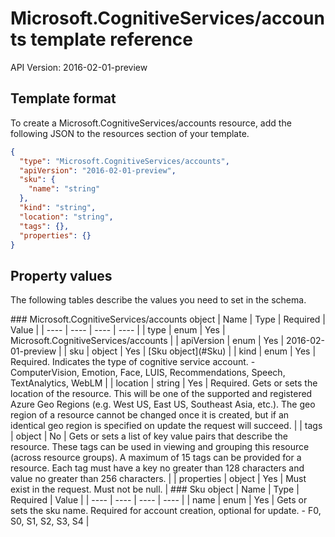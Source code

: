 # Microsoft.CognitiveServices/accounts template reference
API Version: 2016-02-01-preview
## Template format

To create a Microsoft.CognitiveServices/accounts resource, add the following JSON to the resources section of your template.

```json
{
  "type": "Microsoft.CognitiveServices/accounts",
  "apiVersion": "2016-02-01-preview",
  "sku": {
    "name": "string"
  },
  "kind": "string",
  "location": "string",
  "tags": {},
  "properties": {}
}
```
## Property values

The following tables describe the values you need to set in the schema.

<a id="Microsoft.CognitiveServices/accounts" />
### Microsoft.CognitiveServices/accounts object
|  Name | Type | Required | Value |
|  ---- | ---- | ---- | ---- |
|  type | enum | Yes | Microsoft.CognitiveServices/accounts |
|  apiVersion | enum | Yes | 2016-02-01-preview |
|  sku | object | Yes | [Sku object](#Sku) |
|  kind | enum | Yes | Required. Indicates the type of cognitive service account. - ComputerVision, Emotion, Face, LUIS, Recommendations, Speech, TextAnalytics, WebLM |
|  location | string | Yes | Required. Gets or sets the location of the resource. This will be one of the supported and registered Azure Geo Regions (e.g. West US, East US, Southeast Asia, etc.). The geo region of a resource cannot be changed once it is created, but if an identical geo region is specified on update the request will succeed. |
|  tags | object | No | Gets or sets a list of key value pairs that describe the resource. These tags can be used in viewing and grouping this resource (across resource groups). A maximum of 15 tags can be provided for a resource. Each tag must have a key no greater than 128 characters and value no greater than 256 characters. |
|  properties | object | Yes | Must exist in the request. Must not be null. |


<a id="Sku" />
### Sku object
|  Name | Type | Required | Value |
|  ---- | ---- | ---- | ---- |
|  name | enum | Yes | Gets or sets the sku name. Required for account creation, optional for update. - F0, S0, S1, S2, S3, S4 |

